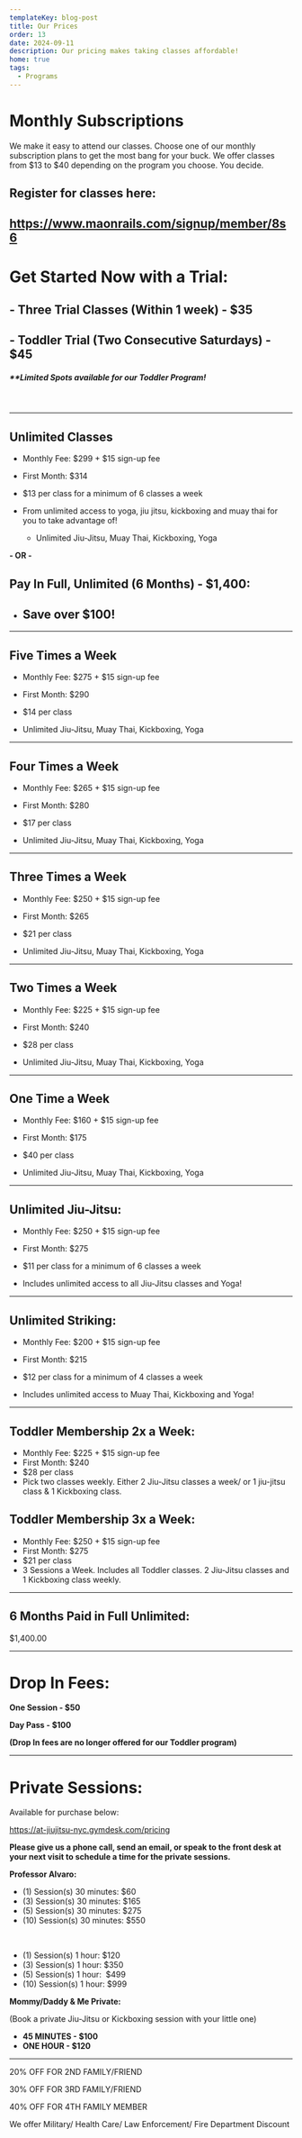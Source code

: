 ```yaml
---
templateKey: blog-post
title: Our Prices
order: 13
date: 2024-09-11
description: Our pricing makes taking classes affordable!
home: true
tags:
  - Programs
---
```

# Monthly Subscriptions

We make it easy to attend our classes. Choose one of our monthly subscription plans to get the most bang for your buck. We offer classes from $13 to $40 depending on the program you choose. You decide.

## Register for classes here:

## <https://www.maonrails.com/signup/member/8s6>

# Get Started Now with a Trial:

## \- Three Trial Classes (Within 1 week) - $35

## \- Toddler Trial (Two Consecutive Saturdays) - $45

##### \*\*Limited Spots available for our Toddler Program!

 <br>

- - -

## Unlimited Classes
* Monthly Fee: $299 + $15 sign-up fee
* First Month: $314
* $13 per class for a minimum of 6 classes a week

* From unlimited access to yoga, jiu jitsu, kickboxing and muay thai for you to take advantage of! 

  * Unlimited Jiu-Jitsu, Muay Thai, Kickboxing, Yoga

**\- OR -** 

## Pay In Full, Unlimited (6 Months) - $1,400:

* ## Save over $100!

- - -

## Five Times a Week
  * Monthly Fee: $275 + $15 sign-up fee
  * First Month: $290
  * $14 per class

  * Unlimited Jiu-Jitsu, Muay Thai, Kickboxing, Yoga

- - -

## Four Times a Week
  * Monthly Fee: $265 + $15 sign-up fee
  * First Month: $280
  * $17 per class

  * Unlimited Jiu-Jitsu, Muay Thai, Kickboxing, Yoga

- - -

## Three Times a Week
  * Monthly Fee: $250 + $15 sign-up fee
  * First Month: $265
  * $21 per class

  * Unlimited Jiu-Jitsu, Muay Thai, Kickboxing, Yoga

- - -

## Two Times a Week
  * Monthly Fee: $225 + $15 sign-up fee
  * First Month: $240
  * $28 per class

  * Unlimited Jiu-Jitsu, Muay Thai, Kickboxing, Yoga

- - -

## One Time a Week
  * Monthly Fee: $160 + $15 sign-up fee
  * First Month: $175
  * $40 per class

  * Unlimited Jiu-Jitsu, Muay Thai, Kickboxing, Yoga


- - -

## Unlimited Jiu-Jitsu:
  * Monthly Fee: $250 + $15 sign-up fee
  * First Month: $275
  * $11 per class for a minimum of 6 classes a week

* Includes unlimited access to all Jiu-Jitsu classes and Yoga! 

- - -

## Unlimited Striking:
  * Monthly Fee: $200 + $15 sign-up fee
  * First Month: $215
  * $12 per class for a minimum of 4 classes a week

  * Includes unlimited access to Muay Thai, Kickboxing and Yoga! 

- - -

## Toddler Membership 2x a Week:
  * Monthly Fee: $225 + $15 sign-up fee
  * First Month: $240
  * $28 per class
  * Pick two classes weekly. Either 2 Jiu-Jitsu classes a week/ or 1  jiu-jitsu class & 1 Kickboxing class.  

## Toddler Membership 3x a Week:
  * Monthly Fee: $250 + $15 sign-up fee
  * First Month: $275
  * $21 per class
  * 3 Sessions a Week. Includes all Toddler classes. 2 Jiu-Jitsu classes and 1 Kickboxing class weekly.

---

## 6 Months Paid in Full Unlimited:
$1,400.00

---

# Drop In Fees:

**One Session - $50**

**Day Pass - $100**

**(Drop In fees are no longer offered for our Toddler program)**

- - -

# Private Sessions:

Available for purchase below:

<https://at-jiujitsu-nyc.gymdesk.com/pricing>

**Please give us a phone call, send an email, or speak to the front desk at your next visit to schedule a time for the private sessions.** 

**Professor Alvaro:**

* (1) Session(s) 30 minutes: $60
* (3) Session(s) 30 minutes: $165
* (5) Session(s) 30 minutes: $275
* (10) Session(s) 30 minutes: $550

<br>

* (1) Session(s) 1 hour: $120
* (3) Session(s) 1 hour: $350
* (5) Session(s) 1 hour:  $499
* (10) Session(s) 1 hour: $999


**Mommy/Daddy & Me Private:**

(Book a private Jiu-Jitsu or Kickboxing session with your little one)

* **45 MINUTES - $100**
* **ONE HOUR - $120**

- - -

20% OFF FOR  2ND FAMILY/FRIEND 

30% OFF FOR 3RD FAMILY/FRIEND

40% OFF FOR 4TH FAMILY MEMBER

We offer Military/ Health Care/ Law Enforcement/ Fire Department Discount
